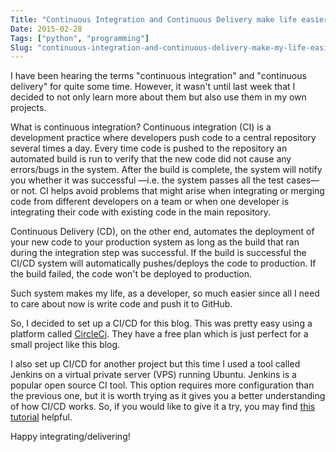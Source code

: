 ```yaml
---
Title: "Continuous Integration and Continuous Delivery make life easier"
Date: 2015-02-28
Tags: ["python", "programming"]
Slug: "continuous-integration-and-continuous-delivery-make-my-life-easier"
---
```


I have been hearing the terms "continuous integration" and "continuous delivery" for quite some time. However, it wasn't until last week that I decided to not only learn more about them but also use them in my own projects.

What is continuous integration? Continuous integration (CI) is a development practice where developers push code to a central repository several times a day. Every time code is pushed to the repository an automated build is run to verify that the new code did not cause any errors/bugs in the system. After the build is complete, the system will notify you whether it was successful —i.e. the system passes all the test cases— or not. CI helps avoid problems that might arise when integrating or merging code from different developers on a team or when one developer is integrating their code with existing code in the main repository.

Continuous Delivery (CD), on the other end, automates the deployment of your new code to your production system as long as the build that ran during the integration step was successful. If the build is successful the CI/CD system will automatically pushes/deploys the code to production. If the build failed, the code won't be deployed to production.

Such system makes my life, as a developer, so much easier since all I need to care about now is write code and push it to GitHub.

So, I decided to set up a CI/CD for this blog. This was pretty easy using a platform called [CircleCi](https://circleci.com). They have a free plan which is just perfect for a small project like this blog.

I also set up CI/CD for another project but this time I used a tool called Jenkins on a virtual private server (VPS) running Ubuntu. Jenkins is a popular open source CI tool. This option requires more configuration than the previous one, but it is worth trying as it gives you a better understanding of how CI/CD works. So, if you would like to give it a try, you may find [this tutorial](http://code.tutsplus.com/tutorials/setting-up-continuous-integration-continuous-deployment-with-jenkins--cms-21511) helpful.

Happy integrating/delivering!















